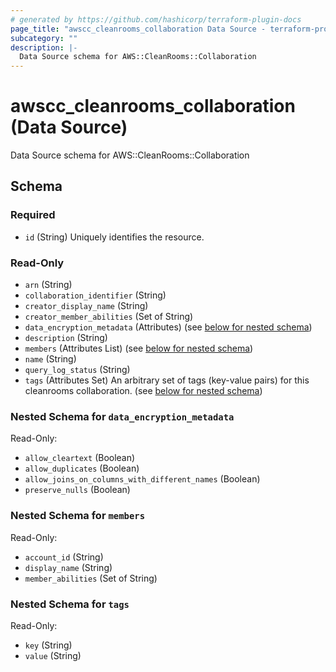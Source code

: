 ```yaml
---
# generated by https://github.com/hashicorp/terraform-plugin-docs
page_title: "awscc_cleanrooms_collaboration Data Source - terraform-provider-awscc"
subcategory: ""
description: |-
  Data Source schema for AWS::CleanRooms::Collaboration
---
```


# awscc_cleanrooms_collaboration (Data Source)

Data Source schema for AWS::CleanRooms::Collaboration



<!-- schema generated by tfplugindocs -->
## Schema

### Required

- `id` (String) Uniquely identifies the resource.

### Read-Only

- `arn` (String)
- `collaboration_identifier` (String)
- `creator_display_name` (String)
- `creator_member_abilities` (Set of String)
- `data_encryption_metadata` (Attributes) (see [below for nested schema](#nestedatt--data_encryption_metadata))
- `description` (String)
- `members` (Attributes List) (see [below for nested schema](#nestedatt--members))
- `name` (String)
- `query_log_status` (String)
- `tags` (Attributes Set) An arbitrary set of tags (key-value pairs) for this cleanrooms collaboration. (see [below for nested schema](#nestedatt--tags))

<a id="nestedatt--data_encryption_metadata"></a>
### Nested Schema for `data_encryption_metadata`

Read-Only:

- `allow_cleartext` (Boolean)
- `allow_duplicates` (Boolean)
- `allow_joins_on_columns_with_different_names` (Boolean)
- `preserve_nulls` (Boolean)


<a id="nestedatt--members"></a>
### Nested Schema for `members`

Read-Only:

- `account_id` (String)
- `display_name` (String)
- `member_abilities` (Set of String)


<a id="nestedatt--tags"></a>
### Nested Schema for `tags`

Read-Only:

- `key` (String)
- `value` (String)


